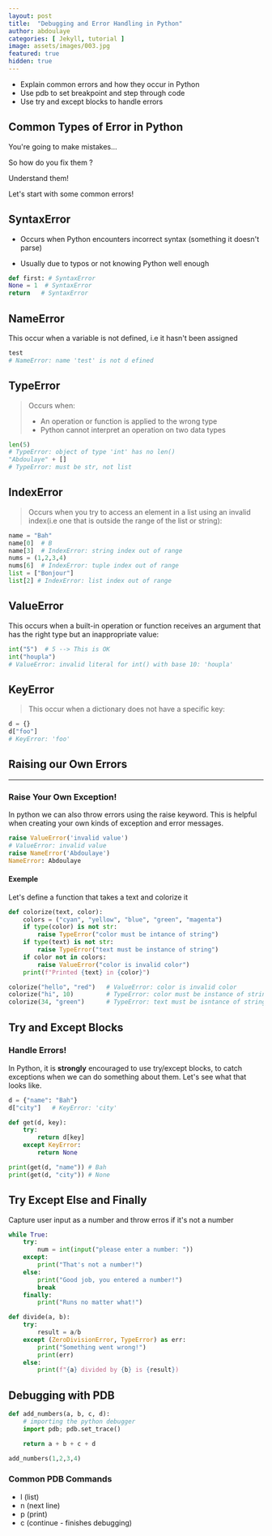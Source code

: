 ```yaml
---
layout: post
title:  "Debugging and Error Handling in Python"
author: abdoulaye
categories: [ Jekyll, tutorial ]
image: assets/images/003.jpg
featured: true
hidden: true
---
```

- Explain common errors and how they occur in Python
- Use pdb to set breakpoint and step through code
- Use try and except blocks to handle errors

## Common Types of Error in Python 

You're going to make mistakes...

So how do you fix them ?

Understand them!

Let's start with some common errors!

## SyntaxError 

- Occurs when Python encounters incorrect syntax
(something it doesn't parse)

- Usually due to typos or not knowing Python well enough

```python 
def first: # SyntaxError
None = 1  # SyntaxError
return   # SyntaxError
```

## NameError

This occur when a variable is not defined, i.e it hasn't been
assigned

```python 
test
# NameError: name 'test' is not d efined
```

## TypeError 
>Occurs when: 
>- An operation or function is applied to the wrong type
>- Python cannot interpret an operation on two data types

```python
len(5)
# TypeError: object of type 'int' has no len()
"Abdoulaye" + []
# TypeError: must be str, not list
```

## IndexError
>Occurs when you try to access an element in a list using an 
invalid index(i.e one that is outside the range of the list or string):

```python
name = "Bah"
name[0]  # B
name[3]  # IndexError: string index out of range
nums = (1,2,3,4)
nums[6]  # IndexError: tuple index out of range
list = ["Bonjour"]
list[2] # IndexError: list index out of range
```

## ValueError
This occurs when a built-in operation or function receives an argument that 
has the right type but an inappropriate value:
```python
int("5")  # 5 --> This is OK
int("houpla")
# ValueError: invalid literal for int() with base 10: 'houpla'
```

## KeyError 

> This occur when a dictionary does not have a specific key: 
```python
d = {}
d["foo"]
# KeyError: 'foo'
```

## Raising our Own Errors
---
### Raise Your Own Exception!
In python we can also throw errors using the raise keyword.
This is helpful when creating your own kinds of exception and error messages.
```python
raise ValueError('invalid value')
# ValueError: invalid value
raise NameError('Abdoulaye')
NameError: Abdoulaye
```
#### Exemple
Let's define a function that takes a text and colorize it
```python 
def colorize(text, color):
    colors = ("cyan", "yellow", "blue", "green", "magenta")
    if type(color) is not str:
        raise TypeError("color must be intance of string")
    if type(text) is not str:
        raise TypeError("text must be instance of string")
    if color not in colors:
        raise ValueError("color is invalid color")
    print(f"Printed {text} in {color}")

colorize("hello", "red")   # ValueError: color is invalid color
colorize("hi", 10)         # TypeError: color must be instance of string
colorize(34, "green")      # TypeError: text must be isntance of string
```


## Try and Except Blocks
### Handle Errors!
In Python, it is **strongly** encouraged to use try/except blocks, to catch exceptions when we can do something about them. Let's see what that looks like.
```python
d = {"name": "Bah"}
d["city"]   # KeyError: 'city'

def get(d, key):
    try: 
        return d[key]
    except KeyError:
        return None

print(get(d, "name")) # Bah
print(get(d, "city")) # None
```

## Try Except Else and Finally

Capture user input as a number and throw erros if it's not a number
```python 
while True:
    try:
        num = int(input("please enter a number: "))
    except: 
        print("That's not a number!")
    else: 
        print("Good job, you entered a number!")
        break
    finally:
        print("Runs no matter what!")
```

```python
def divide(a, b):
    try: 
        result = a/b
    except (ZeroDivisionError, TypeError) as err:
        print("Something went wrong!")
        print(err)
    else:
        print(f"{a} divided by {b} is {result})
```

## Debugging with PDB

```python
def add_numbers(a, b, c, d):
    # importing the python debugger
    import pdb; pdb.set_trace()

    return a + b + c + d

add_numbers(1,2,3,4)
``` 
### Common PDB Commands
- l (list)
- n (next line)
- p (print)
- c (continue - finishes debugging)